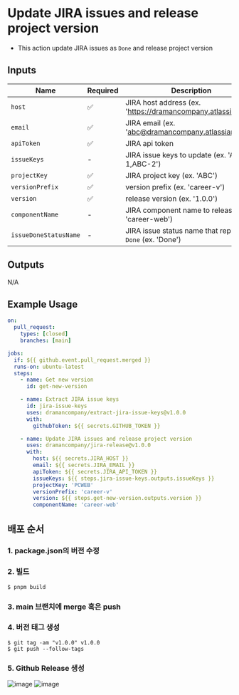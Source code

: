 # Update JIRA issues and release project version

- This action update JIRA issues as `Done` and release project version

## Inputs

| Name                  | Required | Description                                                   | Default |
| --------------------- | -------- | ------------------------------------------------------------- | ------- |
| `host`                | ✅       | JIRA host address (ex. 'https://dramancompany.atlassian.net') | -       |
| `email`               | ✅       | JIRA email (ex. 'abc@dramancompany.atlassian.net')            | -       |
| `apiToken`            | ✅       | JIRA api token                                                | -       |
| `issueKeys`           | -        | JIRA issue keys to update (ex. 'ABC-1,ABC-2')                 | -       |
| `projectKey`          | ✅       | JIRA project key (ex. 'ABC')                                  | -       |
| `versionPrefix`       | ✅       | version prefix (ex. 'career-v')                               | -       |
| `version`             | ✅       | release version (ex. '1.0.0')                                 | -       |
| `componentName`       | -        | JIRA component name to release (ex. 'career-web')             | -       |
| `issueDoneStatusName` | -        | JIRA issue status name that represents `Done` (ex. 'Done')    | 'Done`  |

## Outputs

N/A

## Example Usage

```yaml
on:
  pull_request:
    types: [closed]
    branches: [main]

jobs:
  if: ${{ github.event.pull_request.merged }}
  runs-on: ubuntu-latest
  steps:
    - name: Get new version
      id: get-new-version

    - name: Extract JIRA issue keys
      id: jira-issue-keys
      uses: dramancompany/extract-jira-issue-keys@v1.0.0
      with:
        githubToken: ${{ secrets.GITHUB_TOKEN }}

    - name: Update JIRA issues and release project version
      uses: dramancompany/jira-release@v1.0.0
      with:
        host: ${{ secrets.JIRA_HOST }}
        email: ${{ secrets.JIRA_EMAIL }}
        apiToken: ${{ secrets.JIRA_API_TOKEN }}
        issueKeys: ${{ steps.jira-issue-keys.outputs.issueKeys }}
        projectKey: 'PCWEB'
        versionPrefix: 'career-v'
        version: ${{ steps.get-new-version.outputs.version }}
        componentName: 'career-web'
```

## 배포 순서

### 1. package.json의 버전 수정

### 2. 빌드

```bash
$ pnpm build
```

### 3. main 브랜치에 merge 혹은 push

### 4. 버전 태그 생성

```
$ git tag -am "v1.0.0" v1.0.0
$ git push --follow-tags
```

### 5. Github Release 생성

![image](https://user-images.githubusercontent.com/28733869/226802590-c4e23c60-85ad-4147-b369-c80e30a0f217.png)
![image](https://user-images.githubusercontent.com/28733869/226802836-4ce59161-5254-4fd5-962b-1c2e94771bcb.png)
